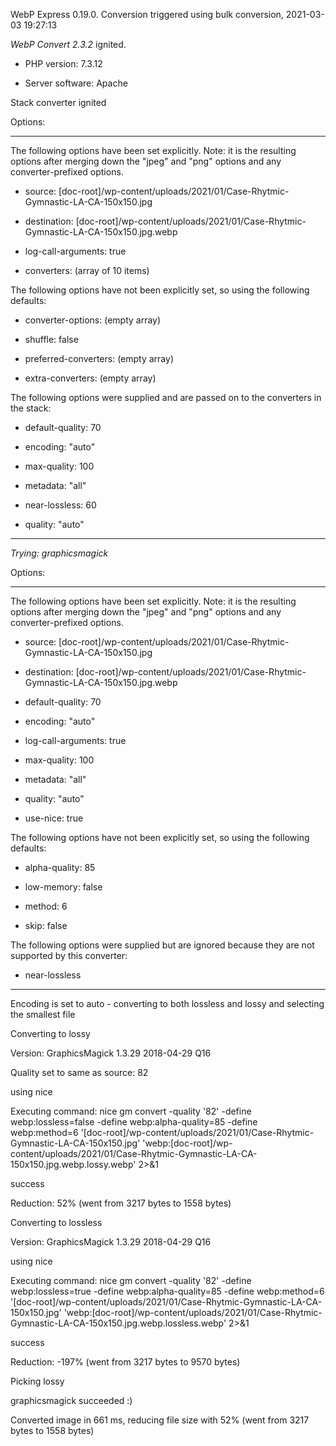 WebP Express 0.19.0. Conversion triggered using bulk conversion, 2021-03-03 19:27:13

*WebP Convert 2.3.2*  ignited.
- PHP version: 7.3.12
- Server software: Apache

Stack converter ignited

Options:
------------
The following options have been set explicitly. Note: it is the resulting options after merging down the "jpeg" and "png" options and any converter-prefixed options.
- source: [doc-root]/wp-content/uploads/2021/01/Case-Rhytmic-Gymnastic-LA-CA-150x150.jpg
- destination: [doc-root]/wp-content/uploads/2021/01/Case-Rhytmic-Gymnastic-LA-CA-150x150.jpg.webp
- log-call-arguments: true
- converters: (array of 10 items)

The following options have not been explicitly set, so using the following defaults:
- converter-options: (empty array)
- shuffle: false
- preferred-converters: (empty array)
- extra-converters: (empty array)

The following options were supplied and are passed on to the converters in the stack:
- default-quality: 70
- encoding: "auto"
- max-quality: 100
- metadata: "all"
- near-lossless: 60
- quality: "auto"
------------


*Trying: graphicsmagick* 

Options:
------------
The following options have been set explicitly. Note: it is the resulting options after merging down the "jpeg" and "png" options and any converter-prefixed options.
- source: [doc-root]/wp-content/uploads/2021/01/Case-Rhytmic-Gymnastic-LA-CA-150x150.jpg
- destination: [doc-root]/wp-content/uploads/2021/01/Case-Rhytmic-Gymnastic-LA-CA-150x150.jpg.webp
- default-quality: 70
- encoding: "auto"
- log-call-arguments: true
- max-quality: 100
- metadata: "all"
- quality: "auto"
- use-nice: true

The following options have not been explicitly set, so using the following defaults:
- alpha-quality: 85
- low-memory: false
- method: 6
- skip: false

The following options were supplied but are ignored because they are not supported by this converter:
- near-lossless
------------

Encoding is set to auto - converting to both lossless and lossy and selecting the smallest file

Converting to lossy
Version: GraphicsMagick 1.3.29 2018-04-29 Q16 
Quality set to same as source: 82
using nice
Executing command: nice gm convert -quality '82' -define webp:lossless=false -define webp:alpha-quality=85 -define webp:method=6 '[doc-root]/wp-content/uploads/2021/01/Case-Rhytmic-Gymnastic-LA-CA-150x150.jpg' 'webp:[doc-root]/wp-content/uploads/2021/01/Case-Rhytmic-Gymnastic-LA-CA-150x150.jpg.webp.lossy.webp' 2>&1
success
Reduction: 52% (went from 3217 bytes to 1558 bytes)

Converting to lossless
Version: GraphicsMagick 1.3.29 2018-04-29 Q16 
using nice
Executing command: nice gm convert -quality '82' -define webp:lossless=true -define webp:alpha-quality=85 -define webp:method=6 '[doc-root]/wp-content/uploads/2021/01/Case-Rhytmic-Gymnastic-LA-CA-150x150.jpg' 'webp:[doc-root]/wp-content/uploads/2021/01/Case-Rhytmic-Gymnastic-LA-CA-150x150.jpg.webp.lossless.webp' 2>&1
success
Reduction: -197% (went from 3217 bytes to 9570 bytes)

Picking lossy
graphicsmagick succeeded :)

Converted image in 661 ms, reducing file size with 52% (went from 3217 bytes to 1558 bytes)
